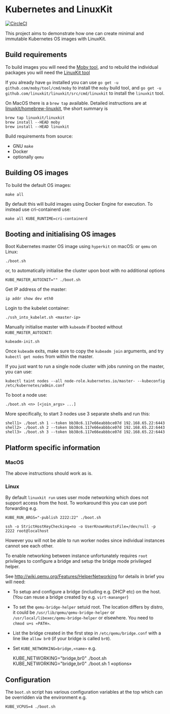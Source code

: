 # Kubernetes and LinuxKit

[![CircleCI](https://circleci.com/gh/linuxkit/kubernetes.svg?style=svg)](https://circleci.com/gh/linuxkit/kubernetes)

This project aims to demonstrate how one can create minimal and immutable Kubernetes OS images with LinuxKit.

## Build requirements

To build images you will need the [Moby tool](https://github.com/moby/tool), and to rebuild the individual packages you will need the [LinuxKit tool](https://github.com/linuxkit/linuxkit/tree/master/src/cmd/linuxkit)

If you already have `go` installed you can use `go get -u github.com/moby/tool/cmd/moby` to install the `moby` build tool, and `go get -u github.com/linuxkit/linuxkit/src/cmd/linuxkit` to install the `linuxkit` tool.

On MacOS there is a `brew tap` available. Detailed instructions are at [linuxkit/homebrew-linuxkit](https://github.com/linuxkit/homebrew-linuxkit), the short summary is
```
brew tap linuxkit/linuxkit
brew install --HEAD moby
brew install --HEAD linuxkit
```

Build requirements from source:
- GNU `make`
- Docker
- optionally `qemu`

## Building OS images

To build the default OS images:
```
make all
```

By default this will build images using Docker Engine for execution. To instead use cri-containerd use:
```
make all KUBE_RUNTIME=cri-containerd
```

## Booting and initialising OS images

Boot Kubernetes master OS image using `hyperkit` on macOS: or `qemu` on Linux:
```
./boot.sh
```
or, to automatically initialise the cluster upon boot with no additional options
```
KUBE_MASTER_AUTOINIT="" ./boot.sh
```

Get IP address of the master:
```
ip addr show dev eth0
```

Login to the kubelet container:
```
./ssh_into_kubelet.sh <master-ip>
```

Manually initialise master with `kubeadm` if booted without `KUBE_MASTER_AUTOINIT`:
```
kubeadm-init.sh
```

Once `kubeadm` exits, make sure to copy the `kubeadm join` arguments,
and try `kubectl get nodes` from within the master.

If you just want to run a single node cluster with jobs running on the master, you can use:
```
kubectl taint nodes --all node-role.kubernetes.io/master- --kubeconfig /etc/kubernetes/admin.conf
```

To boot a node use:
```
./boot.sh <n> [<join_args> ...]
```

More specifically, to start 3 nodes use 3 separate shells and run this:
```
shell1> ./boot.sh 1 --token bb38c6.117e66eabbbce07d 192.168.65.22:6443
shell2> ./boot.sh 2 --token bb38c6.117e66eabbbce07d 192.168.65.22:6443
shell3> ./boot.sh 3 --token bb38c6.117e66eabbbce07d 192.168.65.22:6443
```

## Platform specific information

### MacOS

The above instructions should work as is.

### Linux

By default `linuxkit run` uses user mode networking which does not
support access from the host. To workaround this you can use port
forwarding e.g.

    KUBE_RUN_ARGS="-publish 2222:22" ./boot.sh

    ssh -o StrictHostKeyChecking=no -o UserKnownHostsFile=/dev/null -p 2222 root@localhost

However you will not be able to run worker nodes since individual
instances cannot see each other.

To enable networking between instance unfortunately requires `root`
privileges to configure a bridge and setup the bridge mode privileged
helper.

See http://wiki.qemu.org/Features/HelperNetworking for details in
brief you will need:

- To setup and configure a bridge (including e.g. DHCP etc) on the
  host. (You can reuse a bridge created by e.g. `virt-mananger`)
- To set the `qemu-bridge-helper` setuid root. The location differs by
  distro, it could be `/usr/lib/qemu/qemu-bridge-helper` or
  `/usr/local/libexec/qemu-bridge-helper` or elsewhere. You need to
  `chmod u+s «PATH»`.
- List the bridge created in the first step in `/etc/qemu/bridge.conf`
  with a line like `allow br0` (if your bridge is called `br0`).
- Set `KUBE_NETWORKING=bridge,«name»` e.g.

    KUBE_NETWORKING="bridge,br0" ./boot.sh
    KUBE_NETWORKING="bridge,br0" ./boot.sh 1 «options»

## Configuration

The `boot.sh` script has various configuration variables at the top
which can be overridden via the environment e.g.

    KUBE_VCPUS=4 ./boot.sh
